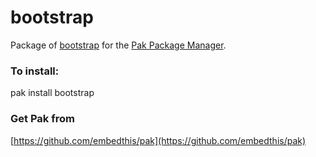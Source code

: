 bootstrap
===

Package of [bootstrap](http://getbootstrap.com) for the [Pak Package Manager](https://github.com/embedthis/pak).

### To install:

pak install bootstrap

### Get Pak from

[https://github.com/embedthis/pak](https://github.com/embedthis/pak)
